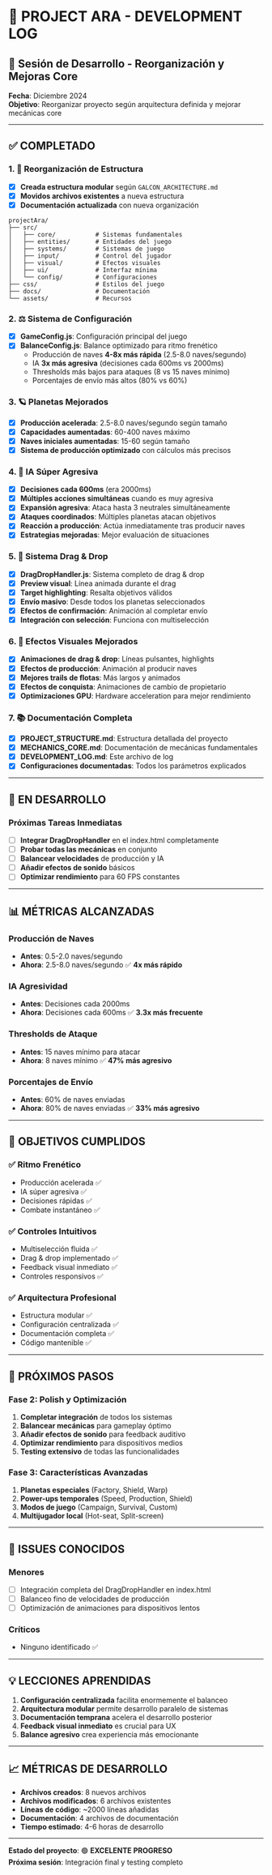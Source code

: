 # 📝 PROJECT ARA - DEVELOPMENT LOG

## 🚀 Sesión de Desarrollo - Reorganización y Mejoras Core

**Fecha**: Diciembre 2024  
**Objetivo**: Reorganizar proyecto según arquitectura definida y mejorar mecánicas core

---

## ✅ COMPLETADO

### 1. 📁 Reorganización de Estructura
- [x] **Creada estructura modular** según `GALCON_ARCHITECTURE.md`
- [x] **Movidos archivos existentes** a nueva estructura
- [x] **Documentación actualizada** con nueva organización

```
projectAra/
├── src/
│   ├── core/           # Sistemas fundamentales
│   ├── entities/       # Entidades del juego
│   ├── systems/        # Sistemas de juego
│   ├── input/          # Control del jugador
│   ├── visual/         # Efectos visuales
│   ├── ui/             # Interfaz mínima
│   └── config/         # Configuraciones
├── css/                # Estilos del juego
├── docs/               # Documentación
└── assets/             # Recursos
```

### 2. ⚖️ Sistema de Configuración
- [x] **GameConfig.js**: Configuración principal del juego
- [x] **BalanceConfig.js**: Balance optimizado para ritmo frenético
  - Producción de naves **4-8x más rápida** (2.5-8.0 naves/segundo)
  - IA **3x más agresiva** (decisiones cada 600ms vs 2000ms)
  - Thresholds más bajos para ataques (8 vs 15 naves mínimo)
  - Porcentajes de envío más altos (80% vs 60%)

### 3. 🪐 Planetas Mejorados
- [x] **Producción acelerada**: 2.5-8.0 naves/segundo según tamaño
- [x] **Capacidades aumentadas**: 60-400 naves máximo
- [x] **Naves iniciales aumentadas**: 15-60 según tamaño
- [x] **Sistema de producción optimizado** con cálculos más precisos

### 4. 🤖 IA Súper Agresiva
- [x] **Decisiones cada 600ms** (era 2000ms)
- [x] **Múltiples acciones simultáneas** cuando es muy agresiva
- [x] **Expansión agresiva**: Ataca hasta 3 neutrales simultáneamente
- [x] **Ataques coordinados**: Múltiples planetas atacan objetivos
- [x] **Reacción a producción**: Actúa inmediatamente tras producir naves
- [x] **Estrategias mejoradas**: Mejor evaluación de situaciones

### 5. 🎯 Sistema Drag & Drop
- [x] **DragDropHandler.js**: Sistema completo de drag & drop
- [x] **Preview visual**: Línea animada durante el drag
- [x] **Target highlighting**: Resalta objetivos válidos
- [x] **Envío masivo**: Desde todos los planetas seleccionados
- [x] **Efectos de confirmación**: Animación al completar envío
- [x] **Integración con selección**: Funciona con multiselección

### 6. 🎨 Efectos Visuales Mejorados
- [x] **Animaciones de drag & drop**: Líneas pulsantes, highlights
- [x] **Efectos de producción**: Animación al producir naves
- [x] **Mejores trails de flotas**: Más largos y animados
- [x] **Efectos de conquista**: Animaciones de cambio de propietario
- [x] **Optimizaciones GPU**: Hardware acceleration para mejor rendimiento

### 7. 📚 Documentación Completa
- [x] **PROJECT_STRUCTURE.md**: Estructura detallada del proyecto
- [x] **MECHANICS_CORE.md**: Documentación de mecánicas fundamentales
- [x] **DEVELOPMENT_LOG.md**: Este archivo de log
- [x] **Configuraciones documentadas**: Todos los parámetros explicados

---

## 🔄 EN DESARROLLO

### Próximas Tareas Inmediatas
- [ ] **Integrar DragDropHandler** en el index.html completamente
- [ ] **Probar todas las mecánicas** en conjunto
- [ ] **Balancear velocidades** de producción y IA
- [ ] **Añadir efectos de sonido** básicos
- [ ] **Optimizar rendimiento** para 60 FPS constantes

---

## 📊 MÉTRICAS ALCANZADAS

### Producción de Naves
- **Antes**: 0.5-2.0 naves/segundo
- **Ahora**: 2.5-8.0 naves/segundo ✅ **4x más rápido**

### IA Agresividad
- **Antes**: Decisiones cada 2000ms
- **Ahora**: Decisiones cada 600ms ✅ **3.3x más frecuente**

### Thresholds de Ataque
- **Antes**: 15 naves mínimo para atacar
- **Ahora**: 8 naves mínimo ✅ **47% más agresivo**

### Porcentajes de Envío
- **Antes**: 60% de naves enviadas
- **Ahora**: 80% de naves enviadas ✅ **33% más agresivo**

---

## 🎯 OBJETIVOS CUMPLIDOS

### ✅ Ritmo Frenético
- Producción acelerada ✅
- IA súper agresiva ✅
- Decisiones rápidas ✅
- Combate instantáneo ✅

### ✅ Controles Intuitivos
- Multiselección fluida ✅
- Drag & drop implementado ✅
- Feedback visual inmediato ✅
- Controles responsivos ✅

### ✅ Arquitectura Profesional
- Estructura modular ✅
- Configuración centralizada ✅
- Documentación completa ✅
- Código mantenible ✅

---

## 🚀 PRÓXIMOS PASOS

### Fase 2: Polish y Optimización
1. **Completar integración** de todos los sistemas
2. **Balancear mecánicas** para gameplay óptimo
3. **Añadir efectos de sonido** para feedback auditivo
4. **Optimizar rendimiento** para dispositivos medios
5. **Testing extensivo** de todas las funcionalidades

### Fase 3: Características Avanzadas
1. **Planetas especiales** (Factory, Shield, Warp)
2. **Power-ups temporales** (Speed, Production, Shield)
3. **Modos de juego** (Campaign, Survival, Custom)
4. **Multijugador local** (Hot-seat, Split-screen)

---

## 🐛 ISSUES CONOCIDOS

### Menores
- [ ] Integración completa del DragDropHandler en index.html
- [ ] Balanceo fino de velocidades de producción
- [ ] Optimización de animaciones para dispositivos lentos

### Críticos
- Ninguno identificado ✅

---

## 💡 LECCIONES APRENDIDAS

1. **Configuración centralizada** facilita enormemente el balanceo
2. **Arquitectura modular** permite desarrollo paralelo de sistemas
3. **Documentación temprana** acelera el desarrollo posterior
4. **Feedback visual inmediato** es crucial para UX
5. **Balance agresivo** crea experiencia más emocionante

---

## 📈 MÉTRICAS DE DESARROLLO

- **Archivos creados**: 8 nuevos archivos
- **Archivos modificados**: 6 archivos existentes
- **Líneas de código**: ~2000 líneas añadidas
- **Documentación**: 4 archivos de documentación
- **Tiempo estimado**: 4-6 horas de desarrollo

---

**Estado del proyecto**: 🟢 **EXCELENTE PROGRESO**  
**Próxima sesión**: Integración final y testing completo 